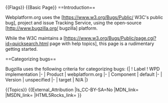 {{Flags}}
{{Basic Page}}
==Introduction==

Webplatform.org uses the [https://www.w3.org/Bugs/Public/ W3C's public bug], project and issue Tracking Service, using the open-source [http://www.bugzilla.org/ bugzilla] platform.

While the W3C maintains a [https://www.w3.org/Bugs/Public/page.cgi?id=quicksearch.html page with help topics], this page is a rudimentary getting started.

==Categorizing bugs==

Bugzilla uses the following criteria for categorizing bugs:
{|
! Label
! WPD implementation
|-
| Product
| webplatform.org
|-
| Component
| default
|-
| Version
| unspecified
|-
| target
| N/A
|}

{{Topics}}
{{External_Attribution
|Is_CC-BY-SA=No
|MDN_link=
|MSDN_link=
|HTML5Rocks_link=
}}
